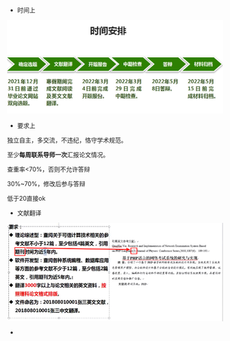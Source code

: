 - 时间上

![image-20220107101439419](../.image/image-20220107101439419.png)

- 要求上

独立自主，多交流，不违纪，恪守学术规范。

至少**每周联系导师一次**汇报论文情况。

查重率<70%，否则不允许答辩

30%~70%，修改后参与答辩

低于20直接ok

- 文献翻译

![image-20220107102230035](../.image/image-20220107102230035.png)

- 